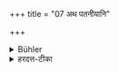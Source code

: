 +++
title = "07 अथ पतनीयानि"

+++

<details><summary>Bühler</summary>

7. Now (follows the enumeration of) the actions which cause loss of caste (Patanīya).
</details>

<details><summary>हरदत्त-टीका</summary>

## सूत्रम्
अथ पतनीयानि ॥ ७ ॥  
### टिप्पनी
द्विजातिकर्मभ्यो हानिः पतनं, तस्य निमित्तानि कर्माणि वक्ष्यन्ते ॥७॥
</details>
